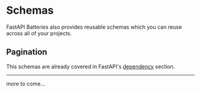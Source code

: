 # Schemas

FastAPI Batteries also provides reusable schemas which you can reuse across all of your projects.

## Pagination

<!-- TODO: Why we require adding subpath in link? -->

This schemas are already covered in FastAPI's [dependency](/fastapi-batteries/fastapi/dependencies/#pagination-query-params) section.

---

more to come...
